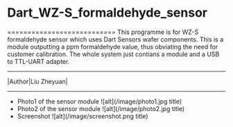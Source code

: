 # Dart_WZ-S_formaldehyde_sensor
===========================
This programme is for WZ-S formaldehyde sensor which uses Dart Sensors wafer components. This is a module outputting a ppm formaldehyde value, thus obviating the need for customer calibration. The whole system just contians a module and a USB to TTL-UART adapter.

****
|Author|Liu Zheyuan|


****

- Photo1 of the sensor module
![alt](/image/photo1.jpg title)
- Photo2 of the sensor module
![alt](/image/photo2.jpg title)
- Screenshot
![alt](/image/screenshot.png title)
